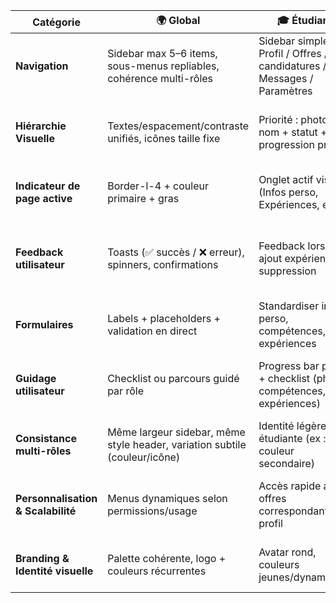 | Catégorie                          | 🌍 Global                                                                  | 🎓 Étudiant                                                                 | 🧑‍💼 Recruteur                                                              |
| ---------------------------------- | -------------------------------------------------------------------------- | --------------------------------------------------------------------------- | ---------------------------------------------------------------------------- |
| **Navigation**                     | Sidebar max 5–6 items, sous-menus repliables, cohérence multi-rôles        | Sidebar simple : Profil / Offres / Mes candidatures / Messages / Paramètres | Sidebar claire : Offres / Candidats  / Statistiques / Paramètres |
| **Hiérarchie Visuelle**            | Textes/espacement/contraste unifiés, icônes taille fixe                    | Priorité : photo + nom + statut + progression profil                        | Priorité : KPI + offres actives + candidatures récentes                      |
| **Indicateur de page active**      | Border-l-4 + couleur primaire + gras                                       | Onglet actif visible (Infos perso, Expériences, etc.)                       | Onglet actif visible (Offres, Candidats, Statistiques)                       |
| **Feedback utilisateur**           | Toasts (✅ succès / ❌ erreur), spinners, confirmations                      | Feedback lors de : ajout expérience, suppression                 | Feedback lors de : publication offre, suivi candidat, entretien              |
| **Formulaires**                    | Labels + placeholders + validation en direct                               | Standardiser infos perso, compétences, expériences                          | Standardiser création/modif d’offres, suivi candidatures                     |
| **Guidage utilisateur**            | Checklist ou parcours guidé par rôle                                       | Progress bar profil + checklist (photo, compétences, expériences)       | Dashboard KPI + rappel “x candidatures en attente”                           |
| **Consistance multi-rôles**        | Même largeur sidebar, même style header, variation subtile (couleur/icône) | Identité légère étudiante (ex : couleur secondaire)                         | Identité entreprise (ex : accents pro sobres)                                |
| **Personnalisation & Scalabilité** | Menus dynamiques selon permissions/usage                                   | Accès rapide aux offres correspondant au profil                             | Filtrage et recherche avancés (par poste, par statut)                        |
| **Branding & Identité visuelle**   | Palette cohérente, logo + couleurs récurrentes                             | Avatar rond, couleurs jeunes/dynamiques                                     | Dashboard sobre, couleurs pro/corporate                                      |
